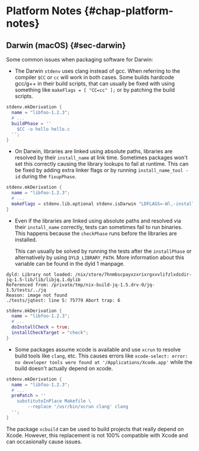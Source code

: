 # Platform Notes {#chap-platform-notes}

## Darwin (macOS) {#sec-darwin}

Some common issues when packaging software for Darwin:

-   The Darwin `stdenv` uses clang instead of gcc. When referring to the compiler `$CC` or `cc` will work in both cases. Some builds hardcode gcc/g++ in their build scripts, that can usually be fixed with using something like `makeFlags = [ "CC=cc" ];` or by patching the build scripts.

```nix
stdenv.mkDerivation {
  name = "libfoo-1.2.3";
  # ...
  buildPhase = ''
    $CC -o hello hello.c
  '';
}
```

-   On Darwin, libraries are linked using absolute paths, libraries are resolved by their `install_name` at link time. Sometimes packages won't set this correctly causing the library lookups to fail at runtime. This can be fixed by adding extra linker flags or by running `install_name_tool -id` during the `fixupPhase`.

```nix
stdenv.mkDerivation {
  name = "libfoo-1.2.3";
  # ...
  makeFlags = stdenv.lib.optional stdenv.isDarwin "LDFLAGS=-Wl,-install_name,$(out)/lib/libfoo.dylib";
}
```

-   Even if the libraries are linked using absolute paths and resolved via their `install_name` correctly, tests can sometimes fail to run binaries. This happens because the `checkPhase` runs before the libraries are installed.

    This can usually be solved by running the tests after the `installPhase` or alternatively by using `DYLD_LIBRARY_PATH`. More information about this variable can be found in the dyld 1 manpage.

```
dyld: Library not loaded: /nix/store/7hnmbscpayxzxrixrgxvvlifzlxdsdir-jq-1.5-lib/lib/libjq.1.dylib
Referenced from: /private/tmp/nix-build-jq-1.5.drv-0/jq-1.5/tests/../jq
Reason: image not found
./tests/jqtest: line 5: 75779 Abort trap: 6
```

```nix
stdenv.mkDerivation {
  name = "libfoo-1.2.3";
  # ...
  doInstallCheck = true;
  installCheckTarget = "check";
}
```

-   Some packages assume xcode is available and use `xcrun` to resolve build tools like `clang`, etc. This causes errors like `xcode-select: error: no developer tools were found at '/Applications/Xcode.app'` while the build doesn't actually depend on xcode.

```nix
stdenv.mkDerivation {
  name = "libfoo-1.2.3";
  # ...
  prePatch = ''
    substituteInPlace Makefile \
        --replace '/usr/bin/xcrun clang' clang
  '';
}
```

The package `xcbuild` can be used to build projects that really depend on Xcode. However, this replacement is not 100% compatible with Xcode and can occasionally cause issues.

